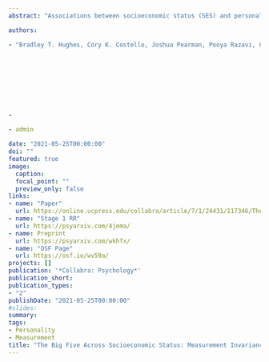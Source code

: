 ```yaml
---
abstract: "Associations between socioeconomic status (SES) and personality traits have important implications for theory and application. Progress in understanding these associations depends on valid measurement, unbiased estimation, and careful assessment of generalizability. In this registered report, we used data from AIID, a large online study, to address three basic questions about personality and SES. First, we evaluated the measurement invariance of a common measure of personality, the Big Five Inventory, across indicators of educational attainment, income, and occupational prestige. Fit indices showed some instances of detectable noninvariance, but with little practical impact on substantive results. Second, we estimated associations between SES and personality. Results showed that personality and SES were largely independent (most rs < .1), in contrast to predictions derived from several previous studies.Third, we tested whether age trends in personality were moderated by SES. Results did not support predictions from social investment theory, but they did suggest that age trends were largely generalizable across SES. We discuss the implications of these findings for developing and validating personality measures for use in diverse samples. We also discuss the implications for theories that propose that the Big Five are responsive to, or partially responsible for, people’s economic and social conditions."

authors:

- "Bradley T. Hughes, Cory K. Costello, Joshua Pearman, Pooya Razavi, Cianna Bedford-Petersen, Rita M. Ludwig, Sanjay Srivastava""









-

- admin

date: "2021-05-25T00:00:00"
doi: ""
featured: true
image:
  caption: 
  focal_point: ""
  preview_only: false
links:
- name: "Paper"
  url: https://online.ucpress.edu/collabra/article/7/1/24431/117346/The-Big-Five-Across-Socioeconomic-Status
- name: "Stage 1 RR"
  url: https://psyarxiv.com/4jema/
- name: Preprint
  url: https://psyarxiv.com/wkhfx/ 
- name: "OSF Page"
  url: https://osf.io/wv59a/
projects: []
publication: '*Collabra: Psychology*'
publication_short:
publication_types:
- "2"
publishDate: "2021-05-25T00:00:00"
#slides: 
summary: 
tags:
- Personality
- Measurement
title: "The Big Five Across Socioeconomic Status: Measurement Invariance, Relationships, and Age Trends"
---
```

